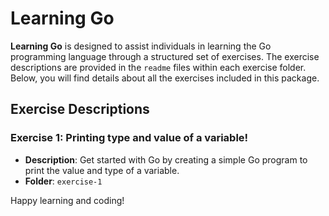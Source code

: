 # Learning Go

**Learning Go** is designed to assist individuals in learning the Go programming language through a structured set of exercises. The exercise descriptions are provided in the `readme` files within each exercise folder. Below, you will find details about all the exercises included in this package.

## Exercise Descriptions

### Exercise 1: Printing type and value of a variable!
- **Description**: Get started with Go by creating a simple Go program to print the value and type of a variable.
- **Folder**: `exercise-1`


Happy learning and coding!
